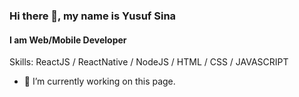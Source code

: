 ### Hi there 👋, my name is Yusuf Sina
#### I am Web/Mobile Developer

Skills: ReactJS / ReactNative / NodeJS / HTML / CSS / JAVASCRIPT

- 🔭 I’m currently working on this page. 
